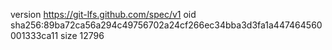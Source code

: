 version https://git-lfs.github.com/spec/v1
oid sha256:89ba72ca56a294c49756702a24cf266ec34bba3d3fa1a447464560001333ca11
size 12796
